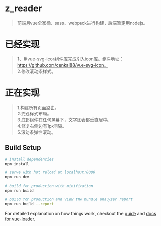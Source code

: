 # z_reader

> 前端用vue全家桶、sass、webpack进行构建，后端暂定用nodejs。



# 已经实现
>1、用vue-svg-icon组件库完成引入icon库。组件地址：https://github.com/cenkai88/vue-svg-icon。    
>2.修改滚动条样式。


# 正在实现    
>1.构建所有页面路由。        
>2.完成样式布局。    
>3.底部组件在任何屏幕下，文字图表都垂直居中。    
>4.修复右侧边有1px间隔。    
>5.滚动条弹性滚动。

## Build Setup

``` bash
# install dependencies
npm install

# serve with hot reload at localhost:8080
npm run dev

# build for production with minification
npm run build

# build for production and view the bundle analyzer report
npm run build --report
```

For detailed explanation on how things work, checkout the [guide](http://vuejs-templates.github.io/webpack/) and [docs for vue-loader](http://vuejs.github.io/vue-loader).
